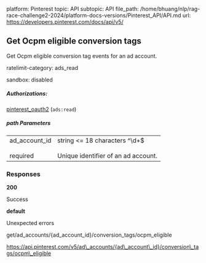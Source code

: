 platform: Pinterest
topic: API
subtopic: API
file_path: /home/bhuang/nlp/rag-race-challenge2-2024/platform-docs-versions/Pinterest_API/API.md
url: https://developers.pinterest.com/docs/api/v5/

## [](#operation/ocpm_eligible_conversion_tags/get)Get Ocpm eligible conversion tags

Get Ocpm eligible conversion tag events for an ad account.

ratelimit-category: ads\_read

sandbox: disabled

##### Authorizations:

[pinterest\_oauth2](#section/Authentication/pinterest_oauth2) (`ads:read`)

##### path Parameters

|     |     |
| --- | --- |
| ad\_account\_id<br><br>required | string <= 18 characters ^\\d+$<br><br>Unique identifier of an ad account. |

### Responses

**200**

Success

**default**

Unexpected errors

get/ad\_accounts/{ad\_account\_id}/conversion\_tags/ocpm\_eligible

https://api.pinterest.com/v5/ad\_accounts/{ad\_account\_id}/conversion\_tags/ocpm\_eligible